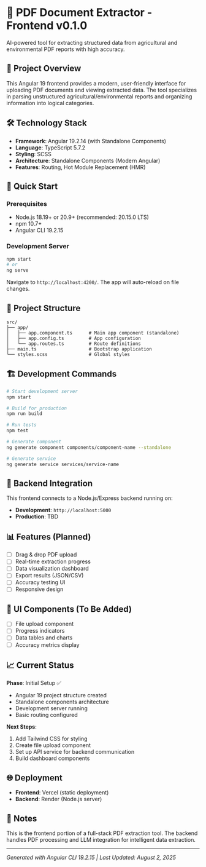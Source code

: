 # 📄 PDF Document Extractor - Frontend v0.1.0

AI-powered tool for extracting structured data from agricultural and environmental PDF reports with high accuracy.

## 🎯 Project Overview

This Angular 19 frontend provides a modern, user-friendly interface for uploading PDF documents and viewing extracted data. The tool specializes in parsing unstructured agricultural/environmental reports and organizing information into logical categories.

## 🛠️ Technology Stack

- **Framework**: Angular 19.2.14 (with Standalone Components)
- **Language**: TypeScript 5.7.2
- **Styling**: SCSS
- **Architecture**: Standalone Components (Modern Angular)
- **Features**: Routing, Hot Module Replacement (HMR)

## 🚀 Quick Start

### Prerequisites

- Node.js 18.19+ or 20.9+ (recommended: 20.15.0 LTS)
- npm 10.7+
- Angular CLI 19.2.15

### Development Server

```bash
npm start
# or
ng serve
```

Navigate to `http://localhost:4200/`. The app will auto-reload on file changes.

## 📁 Project Structure

```
src/
├── app/
│   ├── app.component.ts      # Main app component (standalone)
│   ├── app.config.ts         # App configuration
│   └── app.routes.ts         # Route definitions
├── main.ts                   # Bootstrap application
└── styles.scss               # Global styles
```

## 🏗️ Development Commands

```bash
# Start development server
npm start

# Build for production
npm run build

# Run tests
npm test

# Generate component
ng generate component components/component-name --standalone

# Generate service
ng generate service services/service-name
```

## 🔧 Backend Integration

This frontend connects to a Node.js/Express backend running on:

- **Development**: `http://localhost:5000`
- **Production**: TBD

## 📊 Features (Planned)

- [ ] Drag & drop PDF upload
- [ ] Real-time extraction progress
- [ ] Data visualization dashboard
- [ ] Export results (JSON/CSV)
- [ ] Accuracy testing UI
- [ ] Responsive design

## 🎨 UI Components (To Be Added)

- [ ] File upload component
- [ ] Progress indicators
- [ ] Data tables and charts
- [ ] Accuracy metrics display

## 📈 Current Status

**Phase**: Initial Setup ✅

- Angular 19 project structure created
- Standalone components architecture
- Development server running
- Basic routing configured

**Next Steps**:

1. Add Tailwind CSS for styling
2. Create file upload component
3. Set up API service for backend communication
4. Build dashboard components

## 🌐 Deployment

- **Frontend**: Vercel (static deployment)
- **Backend**: Render (Node.js server)

## 📝 Notes

This is the frontend portion of a full-stack PDF extraction tool. The backend handles PDF processing and LLM integration for intelligent data extraction.

---

_Generated with Angular CLI 19.2.15 | Last Updated: August 2, 2025_
